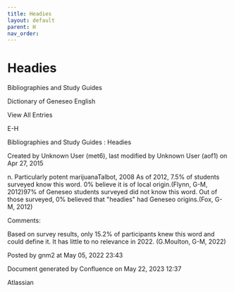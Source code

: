 ```yaml
---
title: Headies
layout: default
parent: H
nav_order:
---
```


# Headies

Bibliographies and Study Guides

Dictionary of Geneseo English

View All Entries

E-H

Bibliographies and Study Guides : Headies

Created by  Unknown User (met6), last modified by  Unknown User (aof1) on Apr 27, 2015

n. Particularly potent marijuanaTalbot, 2008 As of 2012, 7.5% of students surveyed know this word. 0% believe it is of local origin.(Flynn, G-M, 2012)97% of Geneseo students surveyed did not know this word. Out of those surveyed, 0% believed that &quot;headies&quot; had Geneseo origins.(Fox, G-M, 2012)

Comments:

Based on survey results, only 15.2% of participants knew this word and could define it. It has little to no relevance in 2022. (G.Moulton, G-M, 2022)

Posted by gnm2 at May 05, 2022 23:43

Document generated by Confluence on May 22, 2023 12:37

Atlassian
